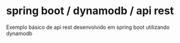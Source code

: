 # spring boot / dynamodb / api rest
Exemplo básico de api rest desenvolvido em spring boot utilizando dynamodb
